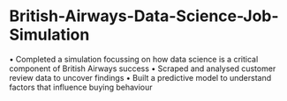 # British-Airways-Data-Science-Job-Simulation

• Completed a simulation focussing on how data science is a critical component of British Airways success
• Scraped and analysed customer review data to uncover findings
• Built a predictive model to understand factors that influence buying behaviour
